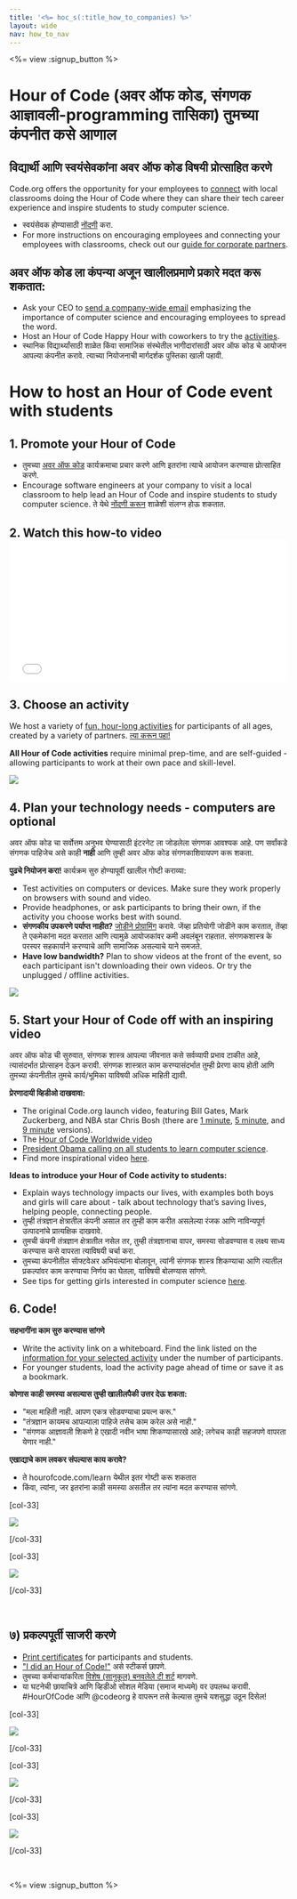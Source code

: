 ```yaml
---
title: '<%= hoc_s(:title_how_to_companies) %>'
layout: wide
nav: how_to_nav
---
```

<%= view :signup_button %>

# Hour of Code (अवर ऑफ कोड, संगणक आज्ञावली-programming तासिका) तुमच्या कंपनीत कसे आणाल

## विद्यार्थी आणि स्वयंसेवकांना अवर ऑफ कोड विषयी प्रोत्साहित करणे

Code.org offers the opportunity for your employees to [connect](<%= resolve_url('https://code.org/volunteer') %>) with local classrooms doing the Hour of Code where they can share their tech career experience and inspire students to study computer science.

- स्वयंसेवक होण्यासाठी [नोंदणी](<%= resolve_url('https://code.org/volunteer') %>) करा.
- For more instructions on encouraging employees and connecting your employees with classrooms, check out our [guide for corporate partners](<%= localized_file('/files/hoc-corporate-toolkit.pdf') %>).

## अवर ऑफ कोड ला कंपन्या अजून खालीलप्रमाणे प्रकारे मदत करू शकतात:

- Ask your CEO to [send a company-wide email](<%= resolve_url('/promote/resources#sample-emails') %>) emphasizing the importance of computer science and encouraging employees to spread the word. 
- Host an Hour of Code Happy Hour with coworkers to try the [activities](<%= resolve_url('/learn') %>).
- स्थानिक विद्यार्थ्यांसाठी शाळेत किंवा सामाजिक संस्थेतील भागीदारांसाठी अवर ऑफ कोड चे आयोजन आपल्या कंपनीत करावे. त्याच्या नियोजनाची मार्गदर्शक पुस्तिका खाली पहावी.

# How to host an Hour of Code event with students

## 1. Promote your Hour of Code

- तुमच्या [अवर ऑफ कोड](<%= resolve_url('/promote') %>) कार्यक्रमाचा प्रचार करणे आणि इतरांना त्याचे आयोजन करण्यास प्रोत्साहित करणे.
- Encourage software engineers at your company to visit a local classroom to help lead an Hour of Code and inspire students to study computer science. ते येथे [नोंदणी करून](<%= resolve_url('https://code.org/volunteer/engineer') %>) शाळेशी संलग्न होऊ शकतात.

## 2. Watch this how-to video <iframe width="500" height="255" src="//www.youtube.com/embed/SrnvvWDm73k" frameborder="0" allowfullscreen mark="crwd-mark"></iframe> 

## 3. Choose an activity

We host a variety of [fun, hour-long activities](<%= resolve_url('/learn') %>) for participants of all ages, created by a variety of partners. [त्या करून पहा!](<%= resolve_url('/learn') %>)

**All Hour of Code activities** require minimal prep-time, and are self-guided - allowing participants to work at their own pace and skill-level.

[![](/images/fit-700/tutorials.png)](<%= resolve_url('/learn') %>)

## 4. Plan your technology needs - computers are optional

अवर ऑफ कोड चा सर्वोत्तम अनुभव घेण्यासाठी इंटरनेट ला जोडलेला संगणक आवश्यक आहे. पण सर्वांकडे संगणक पाहिजेच असे काही **नाही** आणि तुम्ही अवर ऑफ कोड संगणकाशिवायपण करू शकता.

**पुढचे नियोजन करा!** कार्यक्रम सुरु होण्यापूर्वी खालील गोष्टी कराव्या:

- Test activities on computers or devices. Make sure they work properly on browsers with sound and video.
- Provide headphones, or ask participants to bring their own, if the activity you choose works best with sound.
- **संगणकीय उपकरणे पर्याप्त नाहीत?** [जोडीने प्रोग्रामिंग](https://www.youtube.com/watch?v=vgkahOzFH2Q) करावे. जेंव्हा प्रतियोगी जोडीने काम करतात, तेंव्हा ते एकमेकांना मदत करतात आणि त्यामुळे आयोजकांवर कमी अवलंबून राहतात. संगणकशास्त्र के परस्पर सहकार्याने करण्याचे आणि सामाजिक असल्याचे याने समजते.
- **Have low bandwidth?** Plan to show videos at the front of the event, so each participant isn't downloading their own videos. Or try the unplugged / offline activities.

<img src="/images/fit-350/group_ipad.jpg" />

## 5. Start your Hour of Code off with an inspiring video

अवर ऑफ कोड ची सुरुवात, संगणक शास्त्र आपल्या जीवनात कसे सर्वव्यापी प्रभाव टाकीत आहे, त्यासंदर्भात प्रोत्साहन देऊन करावी. संगणक शास्त्रात काम करण्यासंदर्भात तुम्ही प्रेरणा काय होती आणि तुमच्या कंपनीतील तुमचे कार्य/भूमिका याविषयी अधिक माहिती द्यावी.

**प्रेरणादायी व्हिडीओ दाखवावा:**

- The original Code.org launch video, featuring Bill Gates, Mark Zuckerberg, and NBA star Chris Bosh (there are [1 minute](https://www.youtube.com/watch?v=qYZF6oIZtfc), [5 minute](https://www.youtube.com/watch?v=nKIu9yen5nc), and [9 minute](https://www.youtube.com/watch?v=dU1xS07N-FA) versions).
- The [Hour of Code Worldwide video](https://www.youtube.com/watch?v=KsOIlDT145A)
- [President Obama calling on all students to learn computer science](https://www.youtube.com/watch?v=6XvmhE1J9PY).
- Find more inspirational video [here](https://www.youtube.com/playlist?list=PLzdnOPI1iJNfpD8i4Sx7U0y2MccnrNZuP).

**Ideas to introduce your Hour of Code activity to students:**

- Explain ways technology impacts our lives, with examples both boys and girls will care about - talk about technology that’s saving lives, helping people, connecting people. 
- तुम्ही तंत्रज्ञान क्षेत्रातील कंपनी असाल तर तुम्ही काम करीत असलेल्या रंजक आणि नाविन्यपूर्ण उत्पादनांचे प्रात्यक्षिक दाखवावे.
- तुमची कंपनी तंत्रज्ञान क्षेत्रातील नसेल तर, तुम्ही तंत्रज्ञानाचा वापर, समस्या सोडवण्यास व लक्ष्य साध्य करण्यास कसे वापरता त्याविषयी चर्चा करा.
- तुमच्या कंपनीतील साॅफ्टवेअर अभियंत्यांना बोलावून, त्यांनी संगणक शास्त्र शिकण्याचा आणि त्यातील प्रकल्पांवर काम करण्याचा निर्णय का घेतला, याविषयी बोलण्यास सांगणे.
- See tips for getting girls interested in computer science [here](<%= resolve_url('https://code.org/girls') %>).

## 6. Code!

**सहभागींना काम सुरु करण्यास सांगणे**

- Write the activity link on a whiteboard. Find the link listed on the [information for your selected activity](<%= resolve_url('/learn') %>) under the number of participants.
- For younger students, load the activity page ahead of time or save it as a bookmark.

**कोणास काही समस्या असल्यास तुम्ही खालीलपैकी उत्तर देऊ शकता:**

- "मला माहिती नाही. आपण एकत्र सोडवण्याचा प्रयत्न करू."
- "तंत्रज्ञान कायमच आपल्याला पाहिजे तसेच काम करेल असे नाही."
- "संगणक आज्ञावली शिकणे हे एखादी नवीन भाषा शिकण्यासारखे आहे; लगेचच काही सहजपणे वापरता येणार नाही."

**एखाद्याचे काम लवकर संपल्यास काय करावे?**

- ते hourofcode.com/learn येथील इतर गोष्टी करू शकतात
- किंवा, त्यांना, जर इतरांना काही समस्या असतील तर त्यांना मदत करण्यास सांगणे.

[col-33]

![](/images/fit-250/highschoolgirls.jpeg)

[/col-33]

[col-33]

![](/images/fit-300/group_ar.jpg)

[/col-33]

<p style="clear:both">&nbsp;</p>

## ७) प्रकल्पपूर्ती साजरी करणे

- [Print certificates](<%= resolve_url('https://code.org/certificates') %>) for participants and students.
- ["I did an Hour of Code!"](<%= resolve_url('/promote/resources#stickers') %>) असे स्टीकर्स छापणे.
- तुमच्या कर्मचाऱ्यांकरिता [विशेष (सानुकूल) बनवलेले टी शर्ट](http://blog.code.org/post/132608499493/hour-of-code-shirts-and-more) मागवणे.
- या घटनेची छायाचित्रे आणि व्हिडीओ सोशल मेडिया (समाज माध्यमे) वर उपलब्ध करावी. #HourOfCode आणि @codeorg हे वापरून तसे केल्यास तुमचे यशसुद्धा उठून दिसेल!

[col-33]

![](/images/fit-250/celebrate2.jpeg)

[/col-33]

[col-33]

![](/images/fit-260/highlight-certificates.jpg)

[/col-33]

[col-33]

![](/images/fit-300/boy-certificate.jpg)

[/col-33]

<p style="clear:both">&nbsp;</p>

<%= view :signup_button %>